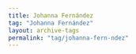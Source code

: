```yaml
---
title: Johanna Fernández
tag: "Johanna Fernández"
layout: archive-tags
permalink: "tag/johanna-fern-ndez"
---
```

